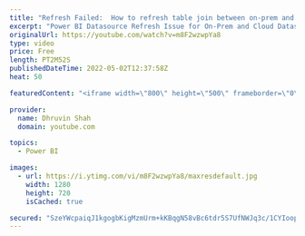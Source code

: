 ```yaml
---
title: "Refresh Failed:  How to refresh table join between on-prem and cloud datasource Power BI?"
excerpt: "Power BI Datasource Refresh Issue for On-Prem and Cloud Datasource Join or Merge: COM error: Microsoft.PowerBI.AS.ConnectionDetailsProvider, Refreshing cloud & onprem datasources, but the gateway doesn't allow cloud datasource refresh..  Key takeaways:  Use the on-premises data gateway to merge or append"
originalUrl: https://youtube.com/watch?v=m8F2wzwpYa8
type: video
price: Free
length: PT2M52S
publishedDateTime: 2022-05-02T12:37:58Z
heat: 50

featuredContent: "<iframe width=\"800\" height=\"500\" frameborder=\"0\" src=\"https://www.youtube.com/embed/m8F2wzwpYa8\" allow=\"accelerometer; autoplay; encrypted-media; gyroscope; picture-in-picture\" allowfullscreen></iframe>"

provider:
  name: Dhruvin Shah
  domain: youtube.com

topics:
  - Power BI

images:
  - url: https://i.ytimg.com/vi/m8F2wzwpYa8/maxresdefault.jpg
    width: 1280
    height: 720
    isCached: true

secured: "SzeYWcpaiqJ1kgogbKigMzmUrm+kKBqgN58vBc6tdr5S7UfNWJq3c/1CYIoopqIabfE1yiT7EPNz6XSf+rER0WDzsJ/ubgsQUxYhIJ3wZazSCecqmjxYzrp2vtROyBCoPd4RY97373Ei0ulkTtu1x2Rbhu1dSWaBjWuI8vLBulpzuqURFsIStlgL9ZQc7my0RUnTQ+OLsY/7xfF/IFP5bSjcXUQJfBjdBXgx0Wlk/Q/+T30Ndvme0k27UjtMskv//EQl4qOQyjwOpTv7YApFiNnr4hrFDgoY/IVsklRLt87wtzNJyqUa/DJaJUCqbJdUk4EcFxZh5b3Qp9NzZcRj3YdzE5yqA7XVzXXUr4m+Qg2qPQ3tL4X9wjF1wrinmDXb0IfZDHMeKxPz2JXyDWAlxq25ycrmfflOiIbw9xoLw7U=;2ClvuaIlsdG3bcpgmUaPWg=="
---
```


